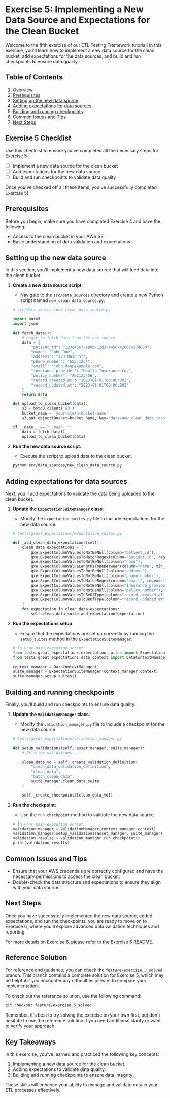 # Exercise 5: Implementing a New Data Source and Expectations for the Clean Bucket

Welcome to the fifth exercise of our ETL Testing Framework tutorial! In this exercise, you'll learn how to implement a new data source for the clean bucket, add expectations for the data sources, and build and run checkpoints to ensure data quality.

## Table of Contents
1. [Overview](#overview)
2. [Prerequisites](#prerequisites)
3. [Setting up the new data source](#setting-up-the-new-data-source)
4. [Adding expectations for data sources](#adding-expectations-for-data-sources)
5. [Building and running checkpoints](#building-and-running-checkpoints)
6. [Common Issues and Tips](#common-issues-and-tips)
7. [Next Steps](#next-steps)

## Exercise 5 Checklist

Use this checklist to ensure you've completed all the necessary steps for Exercise 5:

- [ ] Implement a new data source for the clean bucket
- [ ] Add expectations for the new data source
- [ ] Build and run checkpoints to validate data quality

Once you've checked off all these items, you've successfully completed Exercise 5!

## Prerequisites
Before you begin, make sure you have completed Exercise 4 and have the following:
- Access to the clean bucket in your AWS S3
- Basic understanding of data validation and expectations

## Setting up the new data source

In this section, you'll implement a new data source that will feed data into the clean bucket.

1. **Create a new data source script**:
   - Navigate to the `src/data_sources` directory and create a new Python script named `new_clean_data_source.py`.

   ```python
   # src/data_sources/new_clean_data_source.py

   import boto3
   import json

   def fetch_data():
       # Logic to fetch data from the new source
       data = {
           "patient_id": "123e4567-e89b-12d3-a456-426614174000",
           "name": "John Doe",
           "address": "123 Main St",
           "phone_number": "555-1234",
           "email": "john.doe@example.com",
           "insurance_provider": "Health Insurance Co.",
           "policy_number": "ABC123456",
           "record_created_at": "2023-01-01T00:00:00Z",
           "record_updated_at": "2023-01-01T00:00:00Z"
       }
       return data

   def upload_to_clean_bucket(data):
       s3 = boto3.client('s3')
       bucket_name = 'your-clean-bucket-name'
       s3.put_object(Bucket=bucket_name, Key='data/new_clean_data.json', Body=json.dumps(data))

   if __name__ == "__main__":
       data = fetch_data()
       upload_to_clean_bucket(data)
   ```

2. **Run the new data source script**:
   - Execute the script to upload data to the clean bucket.

   ```bash
   python src/data_sources/new_clean_data_source.py
   ```

## Adding expectations for data sources

Next, you'll add expectations to validate the data being uploaded to the clean bucket.

1. **Update the `ExpectationSuiteManager` class**:
   - Modify the `expectation_suites.py` file to include expectations for the new data source.

   ```python
   # tests/great_expectations/expectation_suites.py

   def _add_clean_data_expectations(self):
       clean_data_expectations = [
           gxe.ExpectColumnValuesToNotBeNull(column="patient_id"),
           gxe.ExpectColumnValuesToMatchRegex(column="patient_id", regex=r'^[0-9a-f]{8}-[0-9a-f]{4}-[0-9a-f]{4}-[0-9a-f]{4}-[0-9a-f]{12}$'),
           gxe.ExpectColumnValuesToNotBeNull(column="name"),
           gxe.ExpectColumnValueLengthsToBeBetween(column="name", min_value=2, max_value=100),
           gxe.ExpectColumnValuesToNotBeNull(column="address"),
           gxe.ExpectColumnValuesToNotBeNull(column="phone_number"),
           gxe.ExpectColumnValuesToMatchRegex(column="email", regex=r'^[a-zA-Z0-9._%+-]+@[a-zA-Z0-9.-]+\.[a-zA-Z]{2,}$'),
           gxe.ExpectColumnValuesToNotBeNull(column="insurance_provider"),
           gxe.ExpectColumnValuesToNotBeNull(column="policy_number"),
           gxe.ExpectColumnValuesToBeOfType(column="record_created_at", type_="datetime64"),
           gxe.ExpectColumnValuesToBeOfType(column="record_updated_at", type_="datetime64"),
       ]
       for expectation in clean_data_expectations:
           self.clean_data_suite.add_expectation(expectation)
   ```

2. **Run the expectations setup**:
   - Ensure that the expectations are set up correctly by running the `setup_suites` method in the `ExpectationSuiteManager`.

   ```python
   # In your main execution script
   from tests.great_expectations.expectation_suites import ExpectationSuiteManager
   from tests.great_expectations.data_context import DataContextManager

   context_manager = DataContextManager()
   suite_manager = ExpectationSuiteManager(context_manager.context)
   suite_manager.setup_suites()
   ```

## Building and running checkpoints

Finally, you'll build and run checkpoints to ensure data quality.

1. **Update the `ValidationManager` class**:
   - Modify the `validation_manager.py` file to include a checkpoint for the new data source.

   ```python
   # tests/great_expectations/validation_manager.py

   def setup_validations(self, asset_manager, suite_manager):
       # Existing validations...
       
       clean_data_vd = self._create_validation_definition(
           "clean_data_validation_definition",
           "clean_data",
           "batch_clean_data",
           suite_manager.clean_data_suite
       )

       self._create_checkpoint([clean_data_vd])
   ```

2. **Run the checkpoint**:
   - Use the `run_checkpoint` method to validate the new data source.

   ```python
   # In your main execution script
   validation_manager = ValidationManager(context_manager.context)
   validation_manager.setup_validations(asset_manager, suite_manager)
   validation_results = validation_manager.run_checkpoint()
   print(validation_results)
   ```

## Common Issues and Tips
- Ensure that your AWS credentials are correctly configured and have the necessary permissions to access the clean bucket.
- Double-check the data structure and expectations to ensure they align with your data source.

## Next Steps
Once you have successfully implemented the new data source, added expectations, and run the checkpoints, you are ready to move on to Exercise 6, where you'll explore advanced data validation techniques and reporting.

For more details on Exercise 6, please refer to the [Exercise 6 README](reports/README.md).

## Reference Solution

For reference and guidance, you can check the `feature/exercise_5_solved` branch. This branch contains a complete solution for Exercise 5, which may be helpful if you encounter any difficulties or want to compare your implementation.

To check out the reference solution, use the following command:
```bash
git checkout feature/exercise_5_solved
```

Remember, it's best to try solving the exercise on your own first, but don't hesitate to use the reference solution if you need additional clarity or want to verify your approach.

## Key Takeaways

In this exercise, you've learned and practiced the following key concepts:

1. Implementing a new data source for the clean bucket.
2. Adding expectations to validate data quality.
3. Building and running checkpoints to ensure data integrity.

These skills will enhance your ability to manage and validate data in your ETL processes effectively.